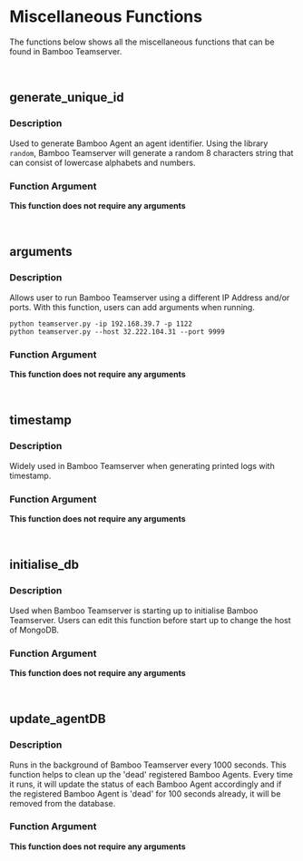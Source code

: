 # Miscellaneous Functions

The functions below shows all the miscellaneous functions that can be found in Bamboo Teamserver.

<br>

## generate_unique_id

### Description

Used to generate Bamboo Agent an agent identifier. Using the library `random`, Bamboo Teamserver will generate a random 8 characters string that can consist of lowercase alphabets and numbers.

### Function Argument

**This function does not require any arguments**

<br>

## arguments

### Description

Allows user to run Bamboo Teamserver using a different IP Address and/or ports. With this function, users can add arguments when running.

```
python teamserver.py -ip 192.168.39.7 -p 1122
python teamserver.py --host 32.222.104.31 --port 9999
```

### Function Argument

**This function does not require any arguments**

<br>

## timestamp

### Description

Widely used in Bamboo Teamserver when generating printed logs with timestamp.

### Function Argument

**This function does not require any arguments**

<br>

## initialise_db

### Description

Used when Bamboo Teamserver is starting up to initialise Bamboo Teamserver. Users can edit this function before start up to change the host of MongoDB.

### Function Argument

**This function does not require any arguments**

<br>

## update_agentDB

### Description

Runs in the background of Bamboo Teamserver every 1000 seconds. This function helps to clean up the 'dead' registered Bamboo Agents. Every time it runs, it will update the status of each Bamboo Agent accordingly and if the registered Bamboo Agent is 'dead' for 100 seconds already, it will be removed from the database.

### Function Argument

**This function does not require any arguments**